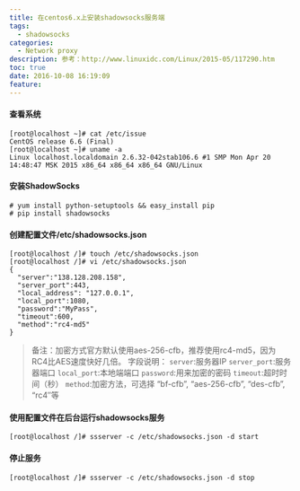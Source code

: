```yaml
---
title: 在centos6.x上安装shadowsocks服务端
tags:
  - shadowsocks
categories:
  - Network proxy
description: 参考：http://www.linuxidc.com/Linux/2015-05/117290.htm
toc: true
date: 2016-10-08 16:19:09
feature:
---
```


#### 查看系统
``` shell
[root@localhost ~]# cat /etc/issue 
CentOS release 6.6 (Final) 
[root@localhost ~]# uname -a 
Linux localhost.localdomain 2.6.32-042stab106.6 #1 SMP Mon Apr 20 14:48:47 MSK 2015 x86_64 x86_64 x86_64 GNU/Linux
```

#### 安装ShadowSocks
``` shell
# yum install python-setuptools && easy_install pip 
# pip install shadowsocks
```

<!-- more  -->
#### 创建配置文件/etc/shadowsocks.json
``` shell
[root@localhost /]# touch /etc/shadowsocks.json 
[root@localhost /]# vi /etc/shadowsocks.json 
{ 
  "server":"138.128.208.158", 
  "server_port":443, 
  "local_address": "127.0.0.1", 
  "local_port":1080, 
  "password":"MyPass", 
  "timeout":600, 
  "method":"rc4-md5"
}
```
>备注：加密方式官方默认使用aes-256-cfb，推荐使用rc4-md5，因为 RC4比AES速度快好几倍。
字段说明：
    `server`:服务器IP
    `server_port`:服务器端口
    `local_port`:本地端端口
    `password`:用来加密的密码
    `timeout`:超时时间（秒）
    `method`:加密方法，可选择 “bf-cfb”, “aes-256-cfb”, “des-cfb”, “rc4″等


#### 使用配置文件在后台运行shadowsocks服务
``` shell
[root@localhost /]# ssserver -c /etc/shadowsocks.json -d start
```

#### 停止服务
``` shell
[root@localhost /]# ssserver -c /etc/shadowsocks.json -d stop
```

